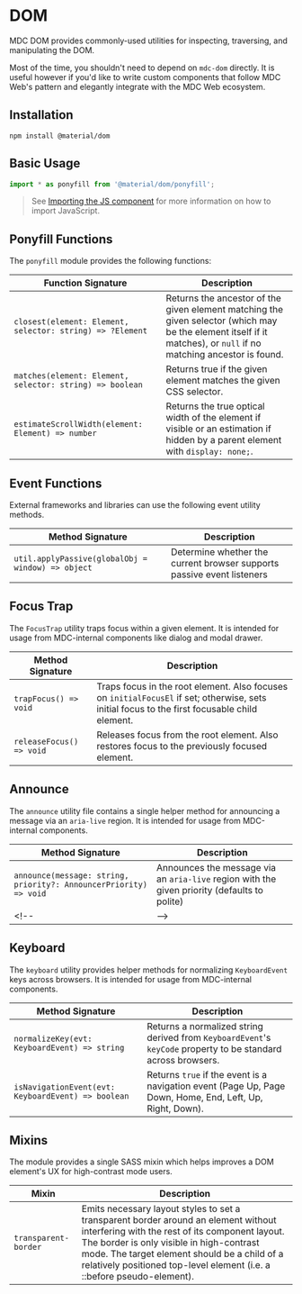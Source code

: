 <!--docs:
title: "DOM"
layout: detail
section: components
excerpt: "Provides commonly-used utilities for inspecting, traversing, and manipulating the DOM."
path: /catalog/dom/
-->

# DOM

MDC DOM provides commonly-used utilities for inspecting, traversing, and manipulating the DOM.

Most of the time, you shouldn't need to depend on `mdc-dom` directly. It is useful however if you'd like to write custom components that follow MDC Web's pattern and elegantly integrate with the MDC Web ecosystem.

## Installation

```
npm install @material/dom
```

## Basic Usage

```js
import * as ponyfill from '@material/dom/ponyfill';
```

> See [Importing the JS component](../../docs/importing-js.md) for more information on how to import JavaScript.

## Ponyfill Functions

The `ponyfill` module provides the following functions:

| Function Signature                                        | Description                                                                                                                                                        |
| --------------------------------------------------------- | ------------------------------------------------------------------------------------------------------------------------------------------------------------------ |
| `closest(element: Element, selector: string) => ?Element` | Returns the ancestor of the given element matching the given selector (which may be the element itself if it matches), or `null` if no matching ancestor is found. |
| `matches(element: Element, selector: string) => boolean`  | Returns true if the given element matches the given CSS selector.                                                                                                  |
| `estimateScrollWidth(element: Element) => number`         | Returns the true optical width of the element if visible or an estimation if hidden by a parent element with `display: none;`.                                     |

## Event Functions

External frameworks and libraries can use the following event utility methods.

| Method Signature                                  | Description                                                            |
| ------------------------------------------------- | ---------------------------------------------------------------------- |
| `util.applyPassive(globalObj = window) => object` | Determine whether the current browser supports passive event listeners |

## Focus Trap

The `FocusTrap` utility traps focus within a given element. It is intended for usage from MDC-internal
components like dialog and modal drawer.

| Method Signature         | Description                                                                                                                                   |
| ------------------------ | --------------------------------------------------------------------------------------------------------------------------------------------- |
| `trapFocus() => void`    | Traps focus in the root element. Also focuses on `initialFocusEl` if set; otherwise, sets initial focus to the first focusable child element. |
| `releaseFocus() => void` | Releases focus from the root element. Also restores focus to the previously focused element.                                                  |

## Announce

The `announce` utility file contains a single helper method for announcing a message via an `aria-live` region. It is intended for usage from MDC-internal components.

| Method Signature                                                                                | Description                                                                                  |
| ----------------------------------------------------------------------------------------------- | -------------------------------------------------------------------------------------------- |
| `announce(message: string, priority?: AnnouncerPriority) => void`                               | Announces the message via an `aria-live` region with the given priority (defaults to polite) |
| <!-- TODO(b/148462294): Remove once only exported members are required in docs `say()` --> <!-- | --> <!-- DO NOT USE -->                                                                      |

## Keyboard

The `keyboard` utility provides helper methods for normalizing `KeyboardEvent` keys across browsers. It is intended for usage from MDC-internal components.

| Method Signature                                   | Description                                                                                                   |
| -------------------------------------------------- | ------------------------------------------------------------------------------------------------------------- |
| `normalizeKey(evt: KeyboardEvent) => string`       | Returns a normalized string derived from `KeyboardEvent`'s `keyCode` property to be standard across browsers. |
| `isNavigationEvent(evt: KeyboardEvent) => boolean` | Returns `true` if the event is a navigation event (Page Up, Page Down, Home, End, Left, Up, Right, Down).     |

## Mixins

The module provides a single SASS mixin which helps improves a DOM element's UX for high-contrast mode users.

| Mixin                | Description                                                                                                                                                                                                                                                                                                  |
| -------------------- | ------------------------------------------------------------------------------------------------------------------------------------------------------------------------------------------------------------------------------------------------------------------------------------------------------------ |
| `transparent-border` | Emits necessary layout styles to set a transparent border around an element without interfering with the rest of its component layout. The border is only visible in high-contrast mode. The target element should be a child of a relatively positioned top-level element (i.e. a ::before pseudo-element). |
